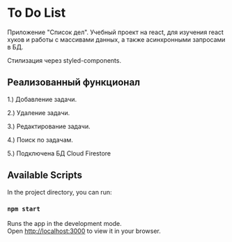 # To Do List

Приложение "Список дел". Учебный проект на react, для изучения react хуков и работы с массивами данных, a также асинхронными запросами в БД.

Стилизация через styled-components.

## Реализованный функционал

1.) Добавление задачи.

2.) Удаление задачи.

3.) Редактирование задачи.

4.) Поиск по задачам.

5.) Подключена БД Cloud Firestore


## Available Scripts

In the project directory, you can run:

### `npm start`

Runs the app in the development mode.\
Open [http://localhost:3000](http://localhost:3000) to view it in your browser.



